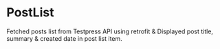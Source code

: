 # PostList
Fetched posts list from Testpress API using retrofit & Displayed post title, summary & created date in post list item.
